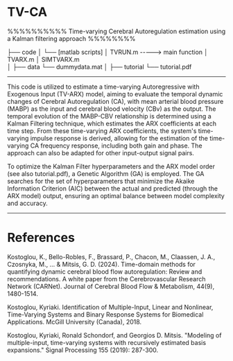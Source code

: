# TV-CA
%%%%%%%%%% Time-varying Cerebral Autoregulation estimation using a Kalman filtering approach %%%%%%%%

├── code
│   └── [matlab scripts]
│        TVRUN.m      -----> main function
│        TVARX.m
│        SIMTVARX.m  
│
├── data
     └── dummydata.mat
│
├── tutorial
     └── tutorial.pdf
     
_______________________________________________________________________________________________________________________________________________________________________________

This code is utilized to estimate a time-varying Autoregressive with Exogenous Input (TV-ARX) model, aiming to evaluate the temporal dynamic changes of Cerebral Autoregulation (CA), with mean arterial blood pressure (MABP) as the input and cerebral blood velocity (CBv) as the output. The temporal evolution of the MABP-CBV relationship is determined using a Kalman Filtering technique, which estimates the ARX coefficients at each time step. From these time-varying ARX coefficients, the system's time-varying impulse response is derived, allowing for the estimation of the time-varying CA frequency response, including both gain and phase. The approach can also be adapted for other input-output signal pairs. 

To optimize the Kalman Filter hyperparameters and the ARX model order (see also tutorial.pdf), a Genetic Algorithm (GA) is employed. The GA searches for the set of hyperparameters that minimize the Akaike Information Criterion (AIC) between the actual and predicted (through the ARX model) output, ensuring an optimal balance between model complexity and accuracy.

_________________________________________________________________________________________________________________________________________________________________________________
# References

Kostoglou, K., Bello-Robles, F., Brassard, P., Chacon, M., Claassen, J. A., Czosnyka, M., ... & Mitsis, G. D. (2024). Time-domain methods for quantifying dynamic cerebral blood flow autoregulation: Review and recommendations. A white paper from the Cerebrovascular Research Network (CARNet). Journal of Cerebral Blood Flow & Metabolism, 44(9), 1480-1514.

Kostoglou, Kyriaki. Identification of Multiple-Input, Linear and Nonlinear, Time-Varying Systems and Binary Response Systems for Biomedical Applications. McGill University (Canada), 2018.

Kostoglou, Kyriaki, Ronald Schondorf, and Georgios D. Mitsis. "Modeling of multiple-input, time-varying systems with recursively estimated basis expansions." Signal Processing 155 (2019): 287-300.


